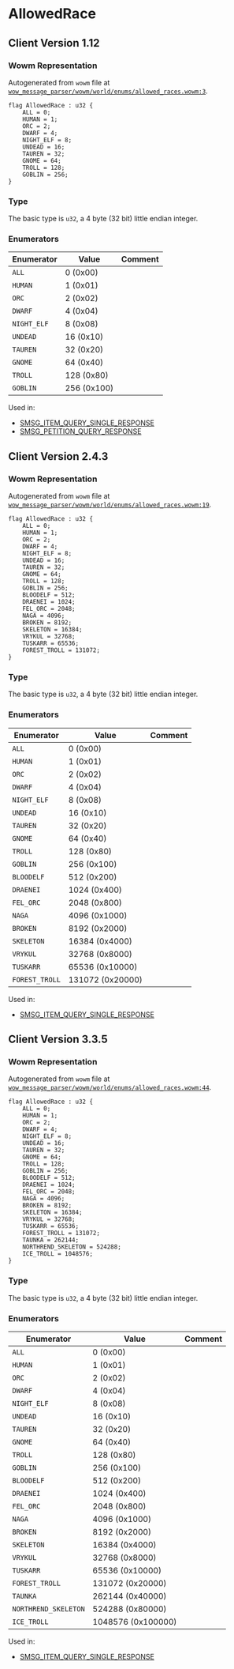 # AllowedRace

## Client Version 1.12

### Wowm Representation

Autogenerated from `wowm` file at [`wow_message_parser/wowm/world/enums/allowed_races.wowm:3`](https://github.com/gtker/wow_messages/tree/main/wow_message_parser/wowm/world/enums/allowed_races.wowm#L3).

```rust,ignore
flag AllowedRace : u32 {
    ALL = 0;
    HUMAN = 1;
    ORC = 2;
    DWARF = 4;
    NIGHT_ELF = 8;
    UNDEAD = 16;
    TAUREN = 32;
    GNOME = 64;
    TROLL = 128;
    GOBLIN = 256;
}
```
### Type
The basic type is `u32`, a 4 byte (32 bit) little endian integer.
### Enumerators
| Enumerator | Value  | Comment |
| --------- | -------- | ------- |
| `ALL` | 0 (0x00) |  |
| `HUMAN` | 1 (0x01) |  |
| `ORC` | 2 (0x02) |  |
| `DWARF` | 4 (0x04) |  |
| `NIGHT_ELF` | 8 (0x08) |  |
| `UNDEAD` | 16 (0x10) |  |
| `TAUREN` | 32 (0x20) |  |
| `GNOME` | 64 (0x40) |  |
| `TROLL` | 128 (0x80) |  |
| `GOBLIN` | 256 (0x100) |  |

Used in:
* [SMSG_ITEM_QUERY_SINGLE_RESPONSE](smsg_item_query_single_response.md)
* [SMSG_PETITION_QUERY_RESPONSE](smsg_petition_query_response.md)
## Client Version 2.4.3

### Wowm Representation

Autogenerated from `wowm` file at [`wow_message_parser/wowm/world/enums/allowed_races.wowm:19`](https://github.com/gtker/wow_messages/tree/main/wow_message_parser/wowm/world/enums/allowed_races.wowm#L19).

```rust,ignore
flag AllowedRace : u32 {
    ALL = 0;
    HUMAN = 1;
    ORC = 2;
    DWARF = 4;
    NIGHT_ELF = 8;
    UNDEAD = 16;
    TAUREN = 32;
    GNOME = 64;
    TROLL = 128;
    GOBLIN = 256;
    BLOODELF = 512;
    DRAENEI = 1024;
    FEL_ORC = 2048;
    NAGA = 4096;
    BROKEN = 8192;
    SKELETON = 16384;
    VRYKUL = 32768;
    TUSKARR = 65536;
    FOREST_TROLL = 131072;
}
```
### Type
The basic type is `u32`, a 4 byte (32 bit) little endian integer.
### Enumerators
| Enumerator | Value  | Comment |
| --------- | -------- | ------- |
| `ALL` | 0 (0x00) |  |
| `HUMAN` | 1 (0x01) |  |
| `ORC` | 2 (0x02) |  |
| `DWARF` | 4 (0x04) |  |
| `NIGHT_ELF` | 8 (0x08) |  |
| `UNDEAD` | 16 (0x10) |  |
| `TAUREN` | 32 (0x20) |  |
| `GNOME` | 64 (0x40) |  |
| `TROLL` | 128 (0x80) |  |
| `GOBLIN` | 256 (0x100) |  |
| `BLOODELF` | 512 (0x200) |  |
| `DRAENEI` | 1024 (0x400) |  |
| `FEL_ORC` | 2048 (0x800) |  |
| `NAGA` | 4096 (0x1000) |  |
| `BROKEN` | 8192 (0x2000) |  |
| `SKELETON` | 16384 (0x4000) |  |
| `VRYKUL` | 32768 (0x8000) |  |
| `TUSKARR` | 65536 (0x10000) |  |
| `FOREST_TROLL` | 131072 (0x20000) |  |

Used in:
* [SMSG_ITEM_QUERY_SINGLE_RESPONSE](smsg_item_query_single_response.md)
## Client Version 3.3.5

### Wowm Representation

Autogenerated from `wowm` file at [`wow_message_parser/wowm/world/enums/allowed_races.wowm:44`](https://github.com/gtker/wow_messages/tree/main/wow_message_parser/wowm/world/enums/allowed_races.wowm#L44).

```rust,ignore
flag AllowedRace : u32 {
    ALL = 0;
    HUMAN = 1;
    ORC = 2;
    DWARF = 4;
    NIGHT_ELF = 8;
    UNDEAD = 16;
    TAUREN = 32;
    GNOME = 64;
    TROLL = 128;
    GOBLIN = 256;
    BLOODELF = 512;
    DRAENEI = 1024;
    FEL_ORC = 2048;
    NAGA = 4096;
    BROKEN = 8192;
    SKELETON = 16384;
    VRYKUL = 32768;
    TUSKARR = 65536;
    FOREST_TROLL = 131072;
    TAUNKA = 262144;
    NORTHREND_SKELETON = 524288;
    ICE_TROLL = 1048576;
}
```
### Type
The basic type is `u32`, a 4 byte (32 bit) little endian integer.
### Enumerators
| Enumerator | Value  | Comment |
| --------- | -------- | ------- |
| `ALL` | 0 (0x00) |  |
| `HUMAN` | 1 (0x01) |  |
| `ORC` | 2 (0x02) |  |
| `DWARF` | 4 (0x04) |  |
| `NIGHT_ELF` | 8 (0x08) |  |
| `UNDEAD` | 16 (0x10) |  |
| `TAUREN` | 32 (0x20) |  |
| `GNOME` | 64 (0x40) |  |
| `TROLL` | 128 (0x80) |  |
| `GOBLIN` | 256 (0x100) |  |
| `BLOODELF` | 512 (0x200) |  |
| `DRAENEI` | 1024 (0x400) |  |
| `FEL_ORC` | 2048 (0x800) |  |
| `NAGA` | 4096 (0x1000) |  |
| `BROKEN` | 8192 (0x2000) |  |
| `SKELETON` | 16384 (0x4000) |  |
| `VRYKUL` | 32768 (0x8000) |  |
| `TUSKARR` | 65536 (0x10000) |  |
| `FOREST_TROLL` | 131072 (0x20000) |  |
| `TAUNKA` | 262144 (0x40000) |  |
| `NORTHREND_SKELETON` | 524288 (0x80000) |  |
| `ICE_TROLL` | 1048576 (0x100000) |  |

Used in:
* [SMSG_ITEM_QUERY_SINGLE_RESPONSE](smsg_item_query_single_response.md)
